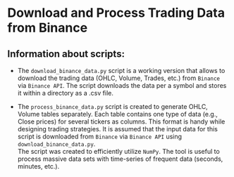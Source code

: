 
# Download and Process Trading Data from Binance

## Information about scripts:

* The `download_binance_data.py` script is a working version that allows to download the trading data (OHLC, Volume, Trades, etc.) from `Binance` via `Binance API`.
The script downloads the data per a symbol and stores it within a directory as a .csv file.

* The `process_binance_data.py` script is created to generate OHLC, Volume tables separately. Each table contains one type of data (e.g., Close prices) for several tickers as columns. This format is handy while designing trading strategies. It is assumed that the input data for this script is downloaded from `Binance` via `Binance API` using `download_binance_data.py`. <br> The script was created to efficiently utilize `NumPy`. The tool is useful to process massive data sets with time-series of frequent data (seconds, minutes, etc.).


